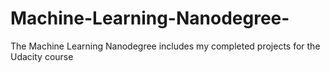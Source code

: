 # Machine-Learning-Nanodegree-
The Machine Learning Nanodegree includes my completed projects for the Udacity course
